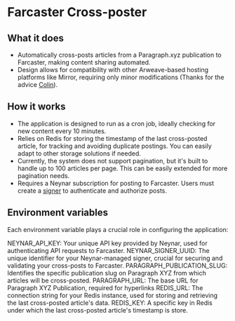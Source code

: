 # Farcaster Cross-poster

## What it does
- Automatically cross-posts articles from a Paragraph.xyz publication to Farcaster, making content sharing automated.
- Design allows for compatibility with other Arweave-based hosting platforms like Mirror, requiring only minor modifications (Thanks for the advice [Colin](https://warpcast.com/colin/0xe6a4b3ad)).

## How it works
- The application is designed to run as a cron job, ideally checking for new content every 10 minutes.
- Relies on Redis for storing the timestamp of the last cross-posted article, for tracking and avoiding duplicate postings. You can easily adapt to other storage solutions if needed.
- Currently, the system does not support pagination, but it's built to handle up to 100 articles per page. This can be easily extended for more pagination needs.
- Requires a Neynar subscription for posting to Farcaster. Users must create a [signer](https://docs.neynar.com/docs/write-to-farcaster-with-neynar-managed-signers) to authenticate and authorize posts.

## Environment variables

Each environment variable plays a crucial role in configuring the application:

NEYNAR_API_KEY: Your unique API key provided by Neynar, used for authenticating API requests to Farcaster.
NEYNAR_SIGNER_UUID: The unique identifier for your Neynar-managed signer, crucial for securing and validating your cross-posts to Farcaster.
PARAGRAPH_PUBLICATION_SLUG: Identifies the specific publication slug on Paragraph XYZ from which articles will be cross-posted.
PARAGRAPH_URL: The base URL for Paragraph XYZ Publication, required for hyperlinks
REDIS_URL: The connection string for your Redis instance, used for storing and retrieving the last cross-posted article's data.
REDIS_KEY: A specific key in Redis under which the last cross-posted article's timestamp is store.